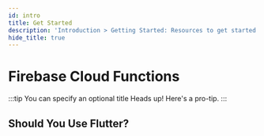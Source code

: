 ```yaml
---
id: intro
title: Get Started
description: 'Introduction > Getting Started: Resources to get started learning and using Redux'
hide_title: true
---
```


# Firebase Cloud Functions

:::tip You can specify an optional title
Heads up! Here's a pro-tip.
:::

## Should You Use Flutter?


